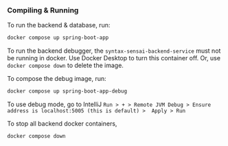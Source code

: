 ### Compiling & Running

To run the backend & database, run:
```bash
docker compose up spring-boot-app
```

To run the backend debugger, the `syntax-sensai-backend-service` must not be running in docker. Use Docker Desktop 
to turn this container off. Or, use `docker compose down` to delete the image.

To compose the debug image, run:

```bash
docker compose up spring-boot-app-debug
```

To use debug mode, go to IntelliJ `Run > + > Remote JVM Debug > Ensure address is localhost:5005 (this is default) > 
Apply > Run`

To stop all backend docker containers,

```bash
docker compose down
```
